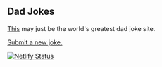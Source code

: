 ## Dad Jokes

[This](https://father-jokes.netlify.app/) may just be the world's greatest dad joke site.

[Submit a new joke.](https://icanhazdadjoke.com/submit)

[![Netlify Status](https://api.netlify.com/api/v1/badges/e660e6c4-bc1c-4cbe-850a-21d2a768735e/deploy-status)](https://app.netlify.com/sites/father-jokes/deploys)
